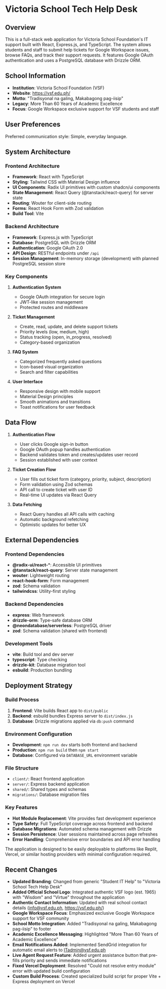 # Victoria School Tech Help Desk

## Overview

This is a full-stack web application for Victoria School Foundation's IT support built with React, Express.js, and TypeScript. The system allows students and staff to submit help tickets for Google Workspace issues, browse FAQs, and track their support requests. It features Google OAuth authentication and uses a PostgreSQL database with Drizzle ORM.

## School Information

- **Institution**: Victoria School Foundation (VSF)
- **Website**: https://vsf.edu.ph/
- **Motto**: "Tradisyonal na galing, Makabagong pag-iisip"
- **Legacy**: More Than 60 Years of Academic Excellence
- **Focus**: Google Workspace exclusive support for VSF students and staff

## User Preferences

Preferred communication style: Simple, everyday language.

## System Architecture

### Frontend Architecture
- **Framework**: React with TypeScript
- **Styling**: Tailwind CSS with Material Design influence
- **UI Components**: Radix UI primitives with custom shadcn/ui components
- **State Management**: React Query (@tanstack/react-query) for server state
- **Routing**: Wouter for client-side routing
- **Forms**: React Hook Form with Zod validation
- **Build Tool**: Vite

### Backend Architecture
- **Framework**: Express.js with TypeScript
- **Database**: PostgreSQL with Drizzle ORM
- **Authentication**: Google OAuth 2.0
- **API Design**: RESTful endpoints under `/api`
- **Session Management**: In-memory storage (development) with planned PostgreSQL session store

### Key Components

1. **Authentication System**
   - Google OAuth integration for secure login
   - JWT-like session management
   - Protected routes and middleware

2. **Ticket Management**
   - Create, read, update, and delete support tickets
   - Priority levels (low, medium, high)
   - Status tracking (open, in_progress, resolved)
   - Category-based organization

3. **FAQ System**
   - Categorized frequently asked questions
   - Icon-based visual organization
   - Search and filter capabilities

4. **User Interface**
   - Responsive design with mobile support
   - Material Design principles
   - Smooth animations and transitions
   - Toast notifications for user feedback

## Data Flow

1. **Authentication Flow**
   - User clicks Google sign-in button
   - Google OAuth popup handles authentication
   - Backend validates token and creates/updates user record
   - Session established with user context

2. **Ticket Creation Flow**
   - User fills out ticket form (category, priority, subject, description)
   - Form validation using Zod schemas
   - API call to create ticket with user ID
   - Real-time UI updates via React Query

3. **Data Fetching**
   - React Query handles all API calls with caching
   - Automatic background refetching
   - Optimistic updates for better UX

## External Dependencies

### Frontend Dependencies
- **@radix-ui/react-***: Accessible UI primitives
- **@tanstack/react-query**: Server state management
- **wouter**: Lightweight routing
- **react-hook-form**: Form management
- **zod**: Schema validation
- **tailwindcss**: Utility-first styling

### Backend Dependencies
- **express**: Web framework
- **drizzle-orm**: Type-safe database ORM
- **@neondatabase/serverless**: PostgreSQL driver
- **zod**: Schema validation (shared with frontend)

### Development Tools
- **vite**: Build tool and dev server
- **typescript**: Type checking
- **drizzle-kit**: Database migration tool
- **esbuild**: Production bundling

## Deployment Strategy

### Build Process
1. **Frontend**: Vite builds React app to `dist/public`
2. **Backend**: esbuild bundles Express server to `dist/index.js`
3. **Database**: Drizzle migrations applied via `db:push` command

### Environment Configuration
- **Development**: `npm run dev` starts both frontend and backend
- **Production**: `npm run build` then `npm start`
- **Database**: Configured via `DATABASE_URL` environment variable

### File Structure
- `client/`: React frontend application
- `server/`: Express backend application
- `shared/`: Shared types and schemas
- `migrations/`: Database migration files

### Key Features
- **Hot Module Replacement**: Vite provides fast development experience
- **Type Safety**: Full TypeScript coverage across frontend and backend
- **Database Migrations**: Automated schema management with Drizzle
- **Session Persistence**: User sessions maintained across page refreshes
- **Error Handling**: Comprehensive error boundaries and API error handling

The application is designed to be easily deployable to platforms like Replit, Vercel, or similar hosting providers with minimal configuration required.

## Recent Changes

- **Updated Branding**: Changed from generic "Student IT Help" to "Victoria School Tech Help Desk"
- **Added Official School Logo**: Integrated authentic VSF logo (est. 1965) with "Wisdom" and "Virtue" throughout the application
- **Authentic Contact Information**: Updated with real school contact details (info@vsf.edu.ph, https://vsf.edu.ph/)
- **Google Workspace Focus**: Emphasized exclusive Google Workspace support for VSF community
- **School Motto Integration**: Added "Tradisyonal na galing, Makabagong pag-iisip" to footer
- **Academic Excellence Messaging**: Highlighted "More Than 60 Years of Academic Excellence"
- **Email Notifications Added**: Implemented SendGrid integration for automatic email alerts to ITadmin@vsf.edu.ph
- **Live Agent Request Feature**: Added urgent assistance button that pre-fills priority and sends immediate notifications
- **Fixed Vercel Deployment**: Resolved "Could not resolve entry module" error with updated build configuration
- **Custom Build Process**: Created specialized build script for proper Vite + Express deployment on Vercel